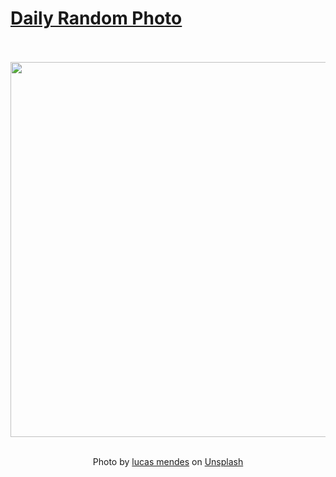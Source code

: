 # [Daily Random Photo](https://www.dailyrandomphoto.com/)

<div align="center">
  <br>
  <br>
  <a href="https://www.dailyrandomphoto.com/p/2022/2022-06-07/"><img src="https://images.unsplash.com/photo-1627342247282-c04f770de83c?crop=entropy&cs=tinysrgb&fit=max&fm=jpg&ixid=Mnw3NzUwOHwwfDF8cmFuZG9tfHx8fHx8fHx8MTY1NDU2MTU5OQ&ixlib=rb-1.2.1&q=80&w=1080" width="600px"></a>
  <br>
  <br>
  <p class="has-text-grey">Photo by <a href="https://unsplash.com/@lucasmendesph?utm_source=Daily%20Random%20Photo&amp;utm_medium=referral" target="_blank" rel="noopener noreferrer">lucas mendes</a> on <a href="https://unsplash.com/photos/6tWlmrMXuqc?utm_source=Daily%20Random%20Photo&amp;utm_medium=referral" target="_blank" rel="noopener noreferrer">Unsplash</a></p>
</div>
